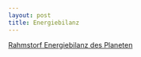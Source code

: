 ```yaml
---
layout: post
title: Energiebilanz
---
```


[Rahmstorf Energiebilanz des Planeten](https://www.spiegel.de/wissenschaft/mensch/klimawandel-woher-die-gewaltige-energie-der-erderhitzung-stammt-a-692ebf01-faf1-4ffe-828a-16493d24715b)